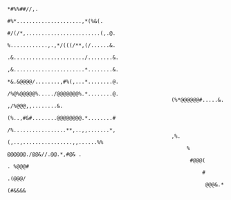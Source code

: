                                                                    *#%%##//,.                  
                                                             #%*.....................,*(%&(.   
                                                          #/(/*,........................(,.@.  
                                                          %............,.,*/(((/**,(/......&.  
                                                         .&......................./........&.  
                                                         ,&.......................*........&.  
                                                         *&.&@@@@/........,#%(,...*........@.  
                                                         /%@%@@@@@%...../@@@@@@@%.*........@.  
                                                         (%*@@@@@@#.....&. ,/%@@@,,........&.  
                                                         (%..,#&#........@@@@@@@@.*........#   
                                                         /%.................**,..,,.......*,   
                                                         ,%.(,..,................,,......%%    
                                                              %  @@@@@@./@@&//.@@.*,#@& .      
                                                               #@@@(         . %@@@#           
                                                                   #           .(@@@/          
                                                                    @@@&.*(#&&&& 
